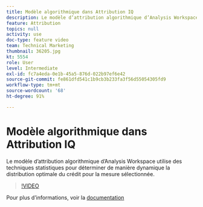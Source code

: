 ```yaml
---
title: Modèle algorithmique dans Attribution IQ
description: Le modèle d’attribution algorithmique d’Analysis Workspace utilise des techniques statistiques pour déterminer de manière dynamique la distribution optimale du crédit pour la mesure sélectionnée.
feature: Attribution
topics: null
activity: use
doc-type: feature video
team: Technical Marketing
thumbnail: 36205.jpg
kt: 5554
role: User
level: Intermediate
exl-id: fc7a4eda-0e1b-45a5-876d-022b97ef6e42
source-git-commit: fe861dfd541c1b9cb3b233fa3f56d55054305fd9
workflow-type: tm+mt
source-wordcount: '68'
ht-degree: 91%

---
```


# Modèle algorithmique dans Attribution IQ

Le modèle d’attribution algorithmique d’Analysis Workspace utilise des techniques statistiques pour déterminer de manière dynamique la distribution optimale du crédit pour la mesure sélectionnée.

>[!VIDEO](https://video.tv.adobe.com/v/36205/?quality=12&learn=on)

Pour plus d’informations, voir la [documentation](https://experienceleague.adobe.com/docs/analytics/analyze/analysis-workspace/attribution/algorithmic.html?lang=fr)
